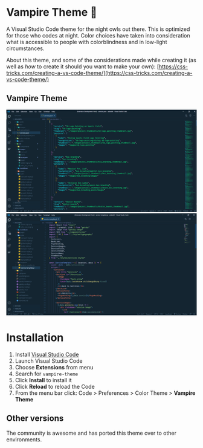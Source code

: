 # Vampire Theme 🦇

A Visual Studio Code theme for the night owls out there. This is optimized for those who codes at night. Color choices have taken into consideration what is accessible to people with colorblindness and in low-light circumstances.

About this theme, and some of the considerations made while creating it (as well as _how_ to create it should you want to make your own): [https://css-tricks.com/creating-a-vs-code-theme/](https://css-tricks.com/creating-a-vs-code-theme/)

## Vampire Theme

![First Screen](first.png)
![Second Screen](second.png)

# Installation

1.  Install [Visual Studio Code](https://code.visualstudio.com/)
2.  Launch Visual Studio Code
3.  Choose **Extensions** from menu
4.  Search for `vampire-theme`
5.  Click **Install** to install it
6.  Click **Reload** to reload the Code
7.  From the menu bar click: Code > Preferences > Color Theme > **Vampire Theme**

## Other versions

The community is awesome and has ported this theme over to other environments.
